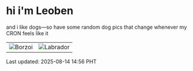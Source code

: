 # hi i'm Leoben

and i like dogs—so have some random dog pics that change whenever my CRON feels like it

|  |  |
|--------|----------|
| ![Borzoi](https://random-dog-vercel.vercel.app/api/random-borzoi?v=1755154576) | ![Labrador](https://random-dog-vercel.vercel.app/api/random-labrador?v=1755154576) |

Last updated: 2025-08-14 14:56 PHT
